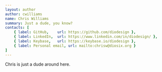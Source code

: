 ```yaml
---
layout: author
author: cwilliams
name: Chris Williams
summary: Just a dude, you know?
contacts: [
    { label: GitHub,    url: https://github.com/diodesign },
    { label: LinkedIn,  url: https://www.linkedin.com/in/diodesign/ },
    { label: Keybase,   url: https://keybase.io/diodesign },
    { label: Personal email, url: mailto:chrisw@diosix.org }
]
---
```


Chris is just a dude around here.